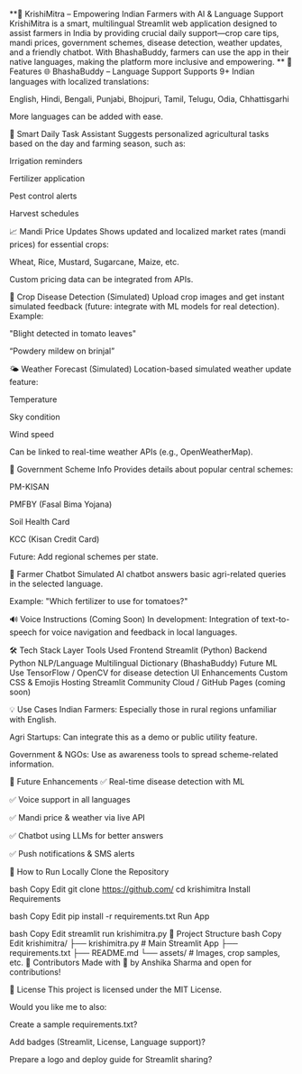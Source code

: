 **🌾 KrishiMitra – Empowering Indian Farmers with AI & Language Support
KrishiMitra is a smart, multilingual Streamlit web application designed to assist farmers in India by providing crucial daily support—crop care tips, mandi prices, government schemes, disease detection, weather updates, and a friendly chatbot. With BhashaBuddy, farmers can use the app in their native languages, making the platform more inclusive and empowering.
**
🚀 Features
🌐 BhashaBuddy – Language Support
Supports 9+ Indian languages with localized translations:

English, Hindi, Bengali, Punjabi, Bhojpuri, Tamil, Telugu, Odia, Chhattisgarhi

More languages can be added with ease.

📅 Smart Daily Task Assistant
Suggests personalized agricultural tasks based on the day and farming season, such as:

Irrigation reminders

Fertilizer application

Pest control alerts

Harvest schedules

📈 Mandi Price Updates
Shows updated and localized market rates (mandi prices) for essential crops:

Wheat, Rice, Mustard, Sugarcane, Maize, etc.

Custom pricing data can be integrated from APIs.

🧬 Crop Disease Detection (Simulated)
Upload crop images and get instant simulated feedback (future: integrate with ML models for real detection). Example:

"Blight detected in tomato leaves"

“Powdery mildew on brinjal”

🌤 Weather Forecast (Simulated)
Location-based simulated weather update feature:

Temperature

Sky condition

Wind speed

Can be linked to real-time weather APIs (e.g., OpenWeatherMap).

🧾 Government Scheme Info
Provides details about popular central schemes:

PM-KISAN

PMFBY (Fasal Bima Yojana)

Soil Health Card

KCC (Kisan Credit Card)

Future: Add regional schemes per state.

🤖 Farmer Chatbot
Simulated AI chatbot answers basic agri-related queries in the selected language.

Example: "Which fertilizer to use for tomatoes?"

🔊 Voice Instructions (Coming Soon)
In development: Integration of text-to-speech for voice navigation and feedback in local languages.

🛠 Tech Stack
Layer	Tools Used
Frontend	Streamlit (Python)
Backend	Python
NLP/Language	Multilingual Dictionary (BhashaBuddy)
Future ML Use	TensorFlow / OpenCV for disease detection
UI Enhancements	Custom CSS & Emojis
Hosting	Streamlit Community Cloud / GitHub Pages (coming soon)

💡 Use Cases
Indian Farmers: Especially those in rural regions unfamiliar with English.

Agri Startups: Can integrate this as a demo or public utility feature.

Government & NGOs: Use as awareness tools to spread scheme-related information.

🚧 Future Enhancements
✅ Real-time disease detection with ML

✅ Voice support in all languages

✅ Mandi price & weather via live API

✅ Chatbot using LLMs for better answers

✅ Push notifications & SMS alerts

🔗 How to Run Locally
Clone the Repository

bash
Copy
Edit
git clone https://github.com/
cd krishimitra
Install Requirements

bash
Copy
Edit
pip install -r requirements.txt
Run App

bash
Copy
Edit
streamlit run krishimitra.py
📂 Project Structure
bash
Copy
Edit
krishimitra/
├── krishimitra.py        # Main Streamlit App
├── requirements.txt
├── README.md
└── assets/               # Images, crop samples, etc.
🙌 Contributors
Made with 💚 by Anshika Sharma and open for contributions!

📃 License
This project is licensed under the MIT License.

Would you like me to also:

Create a sample requirements.txt?

Add badges (Streamlit, License, Language support)?

Prepare a logo and deploy guide for Streamlit sharing?
